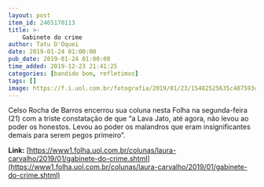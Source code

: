 ```yaml
---
layout: post
item_id: 2465170113
title: >-
    Gabinete do crime
author: Tatu D'Oquei
date: 2019-01-24 01:00:00
pub_date: 2019-01-24 01:00:00
time_added: 2019-12-23 21:41:25
categories: [bandido bom, refletimos]
tags: []
image: https://f.i.uol.com.br/fotografia/2019/01/23/15482525635c487593cc5ea_1548252563_3x2_rt.jpg
---
```


Celso Rocha de Barros encerrou sua coluna nesta Folha na segunda-feira (21) com a triste constatação de que “a Lava Jato, até agora, não levou ao poder os honestos. Levou ao poder os malandros que eram insignificantes demais para serem pegos primeiro”.

**Link:** [https://www1.folha.uol.com.br/colunas/laura-carvalho/2019/01/gabinete-do-crime.shtml](https://www1.folha.uol.com.br/colunas/laura-carvalho/2019/01/gabinete-do-crime.shtml)

